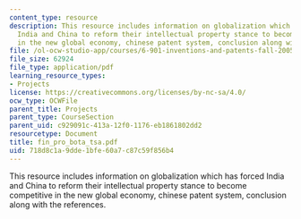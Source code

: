 ```yaml
---
content_type: resource
description: This resource includes information on globalization which has forced
  India and China to reform their intellectual property stance to become competitive
  in the new global economy, chinese patent system, conclusion along with the references.
file: /ol-ocw-studio-app/courses/6-901-inventions-and-patents-fall-2005/718d8c1a9dde1bfe60a7c87c59f856b4_fin_pro_bota_tsa.pdf
file_size: 62924
file_type: application/pdf
learning_resource_types:
- Projects
license: https://creativecommons.org/licenses/by-nc-sa/4.0/
ocw_type: OCWFile
parent_title: Projects
parent_type: CourseSection
parent_uid: c929091c-413a-12f0-1176-eb1861802dd2
resourcetype: Document
title: fin_pro_bota_tsa.pdf
uid: 718d8c1a-9dde-1bfe-60a7-c87c59f856b4
---
```

This resource includes information on globalization which has forced India and China to reform their intellectual property stance to become competitive in the new global economy, chinese patent system, conclusion along with the references.